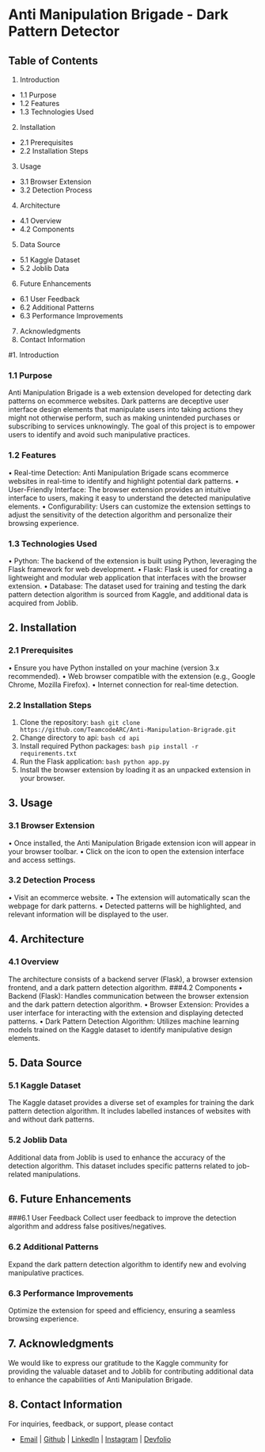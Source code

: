 # Anti Manipulation Brigade - Dark Pattern Detector
## Table of Contents
1.	Introduction 
- 1.1 Purpose 
- 1.2 Features 
- 1.3 Technologies Used
2.   Installation
- 2.1 Prerequisites 
- 2.2 Installation Steps
3.	Usage 
- 3.1 Browser Extension 
- 3.2 Detection Process
4.	Architecture 
- 4.1 Overview 
- 4.2 Components
5.	Data Source
- 5.1 Kaggle Dataset 
- 5.2 Joblib Data
6.	Future Enhancements
- 6.1 User Feedback 
- 6.2 Additional Patterns 
- 6.3 Performance Improvements
7.	Acknowledgments
8.	Contact Information

#1. Introduction
### 1.1 Purpose
Anti Manipulation Brigade is a web extension developed for detecting dark patterns on ecommerce websites. Dark patterns are deceptive user interface design elements that manipulate users into taking actions they might not otherwise perform, such as making unintended purchases or subscribing to services unknowingly. The goal of this project is to empower users to identify and avoid such manipulative practices.
### 1.2 Features
•	Real-time Detection: Anti Manipulation Brigade scans ecommerce websites in real-time to identify and highlight potential dark patterns.
•	User-Friendly Interface: The browser extension provides an intuitive interface to users, making it easy to understand the detected manipulative elements.
•	Configurability: Users can customize the extension settings to adjust the sensitivity of the detection algorithm and personalize their browsing experience.
### 1.3 Technologies Used
•	Python: The backend of the extension is built using Python, leveraging the Flask framework for web development.
•	Flask: Flask is used for creating a lightweight and modular web application that interfaces with the browser extension.
•	Database: The dataset used for training and testing the dark pattern detection algorithm is sourced from Kaggle, and additional data is acquired from Joblib.
  
## 2. Installation
### 2.1 Prerequisites
•	Ensure you have Python installed on your machine (version 3.x recommended).
•	Web browser compatible with the extension (e.g., Google Chrome, Mozilla Firefox).
•	Internet connection for real-time detection.

### 2.2 Installation Steps
1.	Clone the repository: ```bash git clone https://github.com/TeamcodeARC/Anti-Manipulation-Brigrade.git```
2.	 Change directory to api: ```bash cd api```
3.	Install required Python packages: ```bash pip install -r requirements.txt```
4.	Run the Flask application: ```bash python app.py```
5.	Install the browser extension by loading it as an unpacked extension in your browser.

## 3. Usage
### 3.1 Browser Extension
•	Once installed, the Anti Manipulation Brigade extension icon will appear in your browser toolbar.
•	Click on the icon to open the extension interface and access settings.
### 3.2 Detection Process
•	Visit an ecommerce website.
•	The extension will automatically scan the webpage for dark patterns.
•	Detected patterns will be highlighted, and relevant information will be displayed to the user.

## 4. Architecture
### 4.1 Overview
The architecture consists of a backend server (Flask), a browser extension frontend, and a dark pattern detection algorithm.
###4.2 Components
•	Backend (Flask): Handles communication between the browser extension and the dark pattern detection algorithm.
•	Browser Extension: Provides a user interface for interacting with the extension and displaying detected patterns.
•	Dark Pattern Detection Algorithm: Utilizes machine learning models trained on the Kaggle dataset to identify manipulative design elements.

## 5. Data Source
### 5.1 Kaggle Dataset
The Kaggle dataset provides a diverse set of examples for training the dark pattern detection algorithm. It includes labelled instances of websites with and without dark patterns.
### 5.2 Joblib Data
Additional data from Joblib is used to enhance the accuracy of the detection algorithm. This dataset includes specific patterns related to job-related manipulations.

## 6. Future Enhancements
###6.1 User Feedback
Collect user feedback to improve the detection algorithm and address false positives/negatives.
### 6.2 Additional Patterns
Expand the dark pattern detection algorithm to identify new and evolving manipulative practices.
### 6.3 Performance Improvements
Optimize the extension for speed and efficiency, ensuring a seamless browsing experience.

## 7. Acknowledgments
We would like to express our gratitude to the Kaggle community for providing the valuable dataset and to Joblib for contributing additional data to enhance the capabilities of Anti Manipulation Brigade.

## 8. Contact Information
For inquiries, feedback, or support, please contact
- [Email](mailto:codearcteam@gmail.com) | [Github](https://github.com/TeamcodeARC) | [LinkedIn](https://www.linkedin.com/company/teamcodearc) | [Instagram](https://www.instagram.com/teamcodearc) | [Devfolio](https://devfolio.co/@teamcodearc) 


